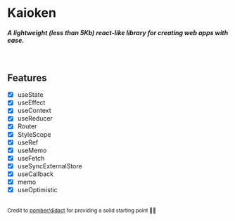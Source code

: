 # **Kaioken**

#### _A lightweight (less than 5Kb) react-like library for creating web apps with ease._

<br />

## Features

- [x] useState
- [x] useEffect
- [x] useContext
- [x] useReducer
- [x] Router
- [x] StyleScope
- [x] useRef
- [x] useMemo
- [x] useFetch
- [x] useSyncExternalStore
- [x] useCallback
- [x] memo
- [x] useOptimistic

<br />

<small>
  Credit to <a href="https://github.com/pomber/didact">pomber/didact</a> for providing a solid starting point 👌🏻
</small>
